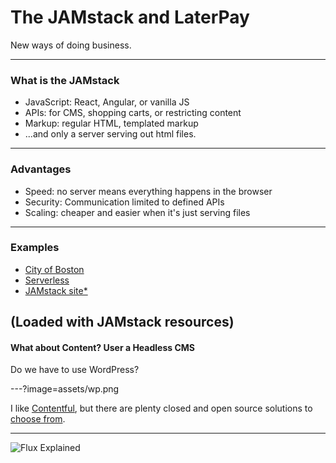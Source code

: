 # The JAMstack and LaterPay 

New ways of doing business.

---

### What is the JAMstack

- JavaScript: React, Angular, or vanilla JS
- APIs: for CMS, shopping carts, or restricting content
- Markup: regular HTML, templated markup
- ...and only a server serving out html files.

---
### Advantages

- Speed: no server means everything happens in the browser
- Security: Communication limited to defined APIs
- Scaling: cheaper and easier when it's just serving files
---
### Examples

- [City of Boston](https://budget.boston.gov/)
- [Serverless](https://serverless.com/)
- [JAMstack site*](https://jamstack.org/)

(Loaded with JAMstack resources)
---
#### What about Content? User a Headless CMS

Do we have to use WordPress?

---?image=assets/wp.png

I like [Contentful](https://www.contentful.com/), but there are plenty closed and open source solutions to [choose from](https://headlesscms.org/).


---







![Flux Explained](https://facebook.github.io/flux/img/flux-simple-f8-diagram-explained-1300w.png)

